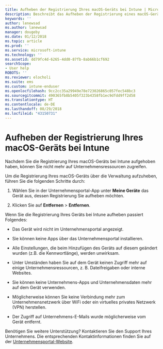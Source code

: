 ```yaml
---
title: Aufheben der Registrierung Ihres macOS-Geräts bei Intune | Microsoft-Dokumentation
description: Beschreibt das Aufheben der Registrierung eines macOS-Geräts bei Intune.
keywords: ''
author: lenewsad
ms.author: lanewsad
manager: dougeby
ms.date: 01/12/2018
ms.topic: article
ms.prod: ''
ms.service: microsoft-intune
ms.technology: ''
ms.assetid: dd79fc4d-6265-4dd0-87fb-8ab66b1cf692
searchScope:
- User help
ROBOTS: ''
ms.reviewer: elocholi
ms.suite: ems
ms.custom: intune-enduser
ms.openlocfilehash: 9cc2cc35a29949e78e723026865c057fec548bc3
ms.sourcegitcommit: 490365fb8b5405f323b4358fb1ec9dfdd9ff2d58
ms.translationtype: HT
ms.contentlocale: de-DE
ms.lasthandoff: 08/29/2018
ms.locfileid: "43150731"
---
```

# <a name="unenroll-your-macos-device-from-intune"></a>Aufheben der Registrierung Ihres macOS-Geräts bei Intune

Nachdem Sie die Registrierung Ihres macOS-Geräts bei Intune aufgehoben haben, können Sie nicht mehr auf Unternehmensressourcen zugreifen.

Um die Registrierung Ihres macOS-Geräts über die Verwaltung aufzuheben, führen Sie die folgenden Schritte durch:

1.  Wählen Sie in der Unternehmensportal-App unter **Meine Geräte** das Gerät aus, dessen Registrierung Sie aufheben möchten.

2.  Klicken Sie auf **Entfernen** > **Entfernen**.

Wenn Sie die Registrierung Ihres Geräts bei Intune aufheben passiert Folgendes:

-   Das Gerät wird nicht im Unternehmensportal angezeigt.

-   Sie können keine Apps über das Unternehmensportal installieren.

-   Alle Einstellungen, die beim Hinzufügen des Geräts auf diesem geändert wurden (z.B. die Kennwortlänge), werden unwirksam.

-   Unter Umständen haben Sie auf dem Gerät keinen Zugriff mehr auf einige Unternehmensressourcen, z. B. Dateifreigaben oder interne Websites.

-   Sie können keine Unternehmens-Apps und Unternehmensdaten mehr auf dem Gerät verwenden.

-   Möglicherweise können Sie keine Verbindung mehr zum Unternehmensnetzwerk über WiFi oder ein virtuelles privates Netzwerk (VPN) herstellen.

-   Der Zugriff auf Unternehmens-E-Mails wurde möglicherweise vom Gerät entfernt.

Benötigen Sie weitere Unterstützung? Kontaktieren Sie den Support Ihres Unternehmens. Die entsprechenden Kontaktinformationen finden Sie auf der [Unternehmensportal-Website](https://go.microsoft.com/fwlink/?linkid=2010980).
